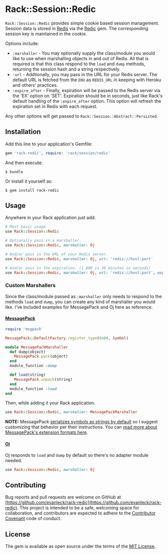 # Rack::Session::Redic

`Rack::Session::Redic` provides simple cookie based session management. Session data is stored in [Redis](http://redis.io) via the [Redic](https://github.com/amakawa/redic) gem. The corresponding session key is maintained in the cookie.

Options include:

- `:marshaller` - You may optionally supply the class/module you would like to use when marshalling objects in and out of Redis. All that is required is that this class respond to the  `load` and `dump` methods, returning the session hash and a string respectively.
- `:url` - Addtionally, you may pass in the URL for your Redis server. The default URL is fetched from the `ENV` as `REDIS_URL` in keeping with Heroku and others' practices.
- `:expire_after` - Finally, expiration will be passed to the Redis server via the 'EX' option on 'SET'. Expiration should be in seconds, just like Rack's default handling of the `:expire_after` option. This option will refresh the expiration set in Redis with each request.

Any other options will get passed to `Rack::Session::Abstract::Persisted`.


## Installation

Add this line to your application's Gemfile:

```ruby
gem 'rack-redic', require: 'rack/session/redic'
```

And then execute:

    $ bundle

Or install it yourself as:

    $ gem install rack-redic


## Usage

Anywhere in your Rack application just add:

```ruby
# Most basic usage.
use Rack::Session::Redic

# Optionally pass in a marshaller.
use Rack::Session::Redic, marshaller: Oj

# And/or pass in the URL of your Redis server.
use Rack::Session::Redic, marshaller: Oj, url: 'redis://host:port'

# And/or pass in the expiration. (1_800 is 30 minutes in seconds)
use Rack::Session::Redic, marshaller: Oj, url: 'redis://host:port', expire_after: 1_800
```

### Custom Marshallers

Since the class/module passed as `:marshaller` only needs to respond to the methods `load` and `dump`, you can create any kind of marshaller you would like. I've included examples for MessagePack and Oj here as reference.

#### [MessagePack](https://github.com/msgpack/msgpack-ruby)

```ruby
require 'msgpack'

MessagePack::DefaultFactory.register_type(0x00, Symbol)

module MessagePackMarshaller
  def dump(object)
    MessagePack.pack(object)
  end
  module_function :dump

  def load(string)
    MessagePack.unpack(string)
  end
  module_function :load
end
```

Then, while adding it your Rack application.

```ruby
use Rack::Session::Redic, marshaller: MessagePackMarshaller
```

**NOTE:** MessagePack [serializes symbols as strings by default](https://github.com/msgpack/msgpack-ruby#serializing-and-deserializing-symbols) so I suggest customizing that behavior per their instructions. You can [read more about MessagePack's extension formats here](https://github.com/msgpack/msgpack/blob/master/spec.md#types-extension-type).

#### [Oj](https://github.com/ohler55/oj)

Oj responds to `load` and `dump` by default so there's no adapter module needed.

```ruby
use Rack::Session::Redic, marshaller: Oj
```


## Contributing

Bug reports and pull requests are welcome on GitHub at [https://github.com/evanleck/rack-redic](https://github.com/evanleck/rack-redic). This project is intended to be a safe, welcoming space for collaboration, and contributors are expected to adhere to the [Contributor Covenant](http://contributor-covenant.org) code of conduct.


## License

The gem is available as open source under the terms of the [MIT License](http://opensource.org/licenses/MIT).
